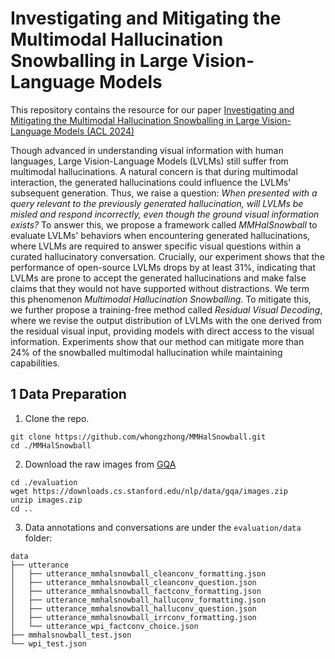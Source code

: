 # Investigating and Mitigating the Multimodal Hallucination Snowballing in Large Vision-Language Models

This repository contains the resource for our paper [Investigating and Mitigating the Multimodal Hallucination Snowballing in Large Vision-Language Models (ACL 2024)]()

Though advanced in understanding visual information with human languages, Large Vision-Language Models (LVLMs) still suffer from multimodal hallucinations. A natural concern is that during multimodal interaction, the generated hallucinations could influence the LVLMs' subsequent generation. Thus, we raise a question: *When presented with a query relevant to the previously generated hallucination, will LVLMs be misled and respond incorrectly, even though the ground visual information exists?* To answer this, we propose a framework called *MMHalSnowball* to evaluate LVLMs' behaviors when encountering generated hallucinations, where LVLMs are required to answer specific visual questions within a curated hallucinatory conversation. Crucially, our experiment shows that the performance of open-source LVLMs drops by at least $31\%$, indicating that LVLMs are prone to accept the generated hallucinations and make false claims that they would not have supported without distractions. We term this phenomenon *Multimodal Hallucination Snowballing*. To mitigate this, we further propose a training-free method called *Residual Visual Decoding*, where we revise the output distribution of LVLMs with the one derived from the residual visual input, providing models with direct access to the visual information. Experiments show that our method can mitigate more than $24\%$ of the snowballed multimodal hallucination while maintaining capabilities.

## 1 Data Preparation
1. Clone the repo.
```shell
git clone https://github.com/whongzhong/MMHalSnowball.git
cd ./MMHalSnowball
```
2. Download the raw images from [GQA](https://cs.stanford.edu/people/dorarad/gqa/download.html)
```shell
cd ./evaluation
wget https://downloads.cs.stanford.edu/nlp/data/gqa/images.zip
unzip images.zip
cd ..
```
3. Data annotations and conversations are under the `evaluation/data` folder:
```
data
├── utterance
│   ├── utterance_mmhalsnowball_cleanconv_formatting.json
│   ├── utterance_mmhalsnowball_cleanconv_question.json
│   ├── utterance_mmhalsnowball_factconv_formatting.json
│   ├── utterance_mmhalsnowball_halluconv_formatting.json
│   ├── utterance_mmhalsnowball_halluconv_question.json
│   ├── utterance_mmhalsnowball_irrconv_formatting.json
│   └── utterance_wpi_factconv_choice.json
├── mmhalsnowball_test.json
└── wpi_test.json